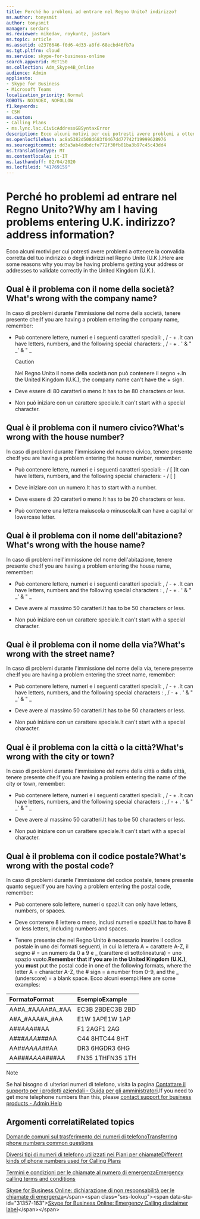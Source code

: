 ```yaml
---
title: Perché ho problemi ad entrare nel Regno Unito? indirizzo?
ms.author: tonysmit
author: tonysmit
manager: serdars
ms.reviewer: mikedav, roykuntz, jastark
ms.topic: article
ms.assetid: e2376646-f0d6-4d33-a8fd-68ecbd46fb7a
ms.tgt.pltfrm: cloud
ms.service: skype-for-business-online
search.appverid: MET150
ms.collection: Adm_Skype4B_Online
audience: Admin
appliesto:
- Skype for Business
- Microsoft Teams
localization_priority: Normal
ROBOTS: NOINDEX, NOFOLLOW
f1.keywords:
- CSH
ms.custom:
- Calling Plans
- ms.lync.lac.CivicAddressGBSyntaxError
description: Ecco alcuni motivi per cui potresti avere problemi a ottenere la convalida corretta del tuo indirizzo o degli indirizzi nel Regno Unito (U.K.).
ms.openlocfilehash: ac8a5382d508d683f0467dd77742f19999628976
ms.sourcegitcommit: dd3a3ab4ddbdcfe772f30fb01ba3b97c45c43dd4
ms.translationtype: MT
ms.contentlocale: it-IT
ms.lasthandoff: 02/04/2020
ms.locfileid: "41769159"
---
```

# <a name="why-am-i-having-problems-entering-uk-address-information"></a><span data-ttu-id="31357-104">Perché ho problemi ad entrare nel Regno Unito?</span><span class="sxs-lookup"><span data-stu-id="31357-104">Why am I having problems entering U.K.</span></span> <span data-ttu-id="31357-105">indirizzo?</span><span class="sxs-lookup"><span data-stu-id="31357-105">address information?</span></span>

<span data-ttu-id="31357-106">Ecco alcuni motivi per cui potresti avere problemi a ottenere la convalida corretta del tuo indirizzo o degli indirizzi nel Regno Unito (U.K.).</span><span class="sxs-lookup"><span data-stu-id="31357-106">Here are some reasons why you may be having problems getting your address or addresses to validate correctly in the United Kingdom (U.K.).</span></span>
  
## <a name="whats-wrong-with-the-company-name"></a><span data-ttu-id="31357-107">Qual è il problema con il nome della società?</span><span class="sxs-lookup"><span data-stu-id="31357-107">What's wrong with the company name?</span></span>

<span data-ttu-id="31357-108">In caso di problemi durante l'immissione del nome della società, tenere presente che:</span><span class="sxs-lookup"><span data-stu-id="31357-108">If you are having a problem entering the company name, remember:</span></span>
  
- <span data-ttu-id="31357-109">Può contenere lettere, numeri e i seguenti caratteri speciali: , / - + .</span><span class="sxs-lookup"><span data-stu-id="31357-109">It can have letters, numbers, and the following special characters: , / - + .</span></span> <span data-ttu-id="31357-110">' &amp; " _</span><span class="sxs-lookup"><span data-stu-id="31357-110">' &amp; " _</span></span> 
    
    > [!CAUTION]
    > <span data-ttu-id="31357-111">Nel Regno Unito il nome della società non può contenere il segno +.</span><span class="sxs-lookup"><span data-stu-id="31357-111">In the United Kingdom (U.K.), the company name can't have the + sign.</span></span> 
  
- <span data-ttu-id="31357-112">Deve essere di 80 caratteri o meno.</span><span class="sxs-lookup"><span data-stu-id="31357-112">It has to be 80 characters or less.</span></span>
    
- <span data-ttu-id="31357-113">Non può iniziare con un carattere speciale.</span><span class="sxs-lookup"><span data-stu-id="31357-113">It can't start with a special character.</span></span>
    
## <a name="whats-wrong-with-the-house-number"></a><span data-ttu-id="31357-114">Qual è il problema con il numero civico?</span><span class="sxs-lookup"><span data-stu-id="31357-114">What's wrong with the house number?</span></span>

<span data-ttu-id="31357-115">In caso di problemi durante l'immissione del numero civico, tenere presente che:</span><span class="sxs-lookup"><span data-stu-id="31357-115">If you are having a problem entering the house number, remember:</span></span>
  
- <span data-ttu-id="31357-116">Può contenere lettere, numeri e i seguenti caratteri speciali: - / [ ]</span><span class="sxs-lookup"><span data-stu-id="31357-116">It can have letters, numbers, and the following special characters: - / [ ]</span></span>
    
- <span data-ttu-id="31357-117">Deve iniziare con un numero.</span><span class="sxs-lookup"><span data-stu-id="31357-117">It has to start with a number.</span></span>
    
- <span data-ttu-id="31357-118">Deve essere di 20 caratteri o meno.</span><span class="sxs-lookup"><span data-stu-id="31357-118">It has to be 20 characters or less.</span></span>
    
- <span data-ttu-id="31357-119">Può contenere una lettera maiuscola o minuscola.</span><span class="sxs-lookup"><span data-stu-id="31357-119">It can have a capital or lowercase letter.</span></span>
    
## <a name="whats-wrong-with-the-house-name"></a><span data-ttu-id="31357-120">Qual è il problema con il nome dell'abitazione?</span><span class="sxs-lookup"><span data-stu-id="31357-120">What's wrong with the house name?</span></span>

<span data-ttu-id="31357-121">In caso di problemi nell'immissione del nome dell'abitazione, tenere presente che:</span><span class="sxs-lookup"><span data-stu-id="31357-121">If you are having a problem entering the house name, remember:</span></span>
  
- <span data-ttu-id="31357-122">Può contenere lettere, numeri e i seguenti caratteri speciali: , / - + .</span><span class="sxs-lookup"><span data-stu-id="31357-122">It can have letters, numbers and the following special characters : , / - + .</span></span> <span data-ttu-id="31357-123">' &amp; " _</span><span class="sxs-lookup"><span data-stu-id="31357-123">' &amp; " _</span></span>
    
- <span data-ttu-id="31357-124">Deve avere al massimo 50 caratteri.</span><span class="sxs-lookup"><span data-stu-id="31357-124">It has to be 50 characters or less.</span></span>
    
- <span data-ttu-id="31357-125">Non può iniziare con un carattere speciale.</span><span class="sxs-lookup"><span data-stu-id="31357-125">It can't start with a special character.</span></span>
    
## <a name="whats-wrong-with-the-street-name"></a><span data-ttu-id="31357-126">Qual è il problema con il nome della via?</span><span class="sxs-lookup"><span data-stu-id="31357-126">What's wrong with the street name?</span></span>

<span data-ttu-id="31357-127">In caso di problemi durante l'immissione del nome della via, tenere presente che:</span><span class="sxs-lookup"><span data-stu-id="31357-127">If you are having a problem entering the street name, remember:</span></span>
  
- <span data-ttu-id="31357-128">Può contenere lettere, numeri e i seguenti caratteri speciali: , / - + .</span><span class="sxs-lookup"><span data-stu-id="31357-128">It can have letters, numbers, and the following special characters : , / - + .</span></span> <span data-ttu-id="31357-129">' &amp; " _</span><span class="sxs-lookup"><span data-stu-id="31357-129">' &amp; " _</span></span> 
    
- <span data-ttu-id="31357-130">Deve avere al massimo 50 caratteri.</span><span class="sxs-lookup"><span data-stu-id="31357-130">It has to be 50 characters or less.</span></span>
    
- <span data-ttu-id="31357-131">Non può iniziare con un carattere speciale.</span><span class="sxs-lookup"><span data-stu-id="31357-131">It can't start with a special character.</span></span> 
    
## <a name="whats-wrong-with-the-city-or-town"></a><span data-ttu-id="31357-132">Qual è il problema con la città o la città?</span><span class="sxs-lookup"><span data-stu-id="31357-132">What's wrong with the city or town?</span></span>

<span data-ttu-id="31357-133">In caso di problemi durante l'immissione del nome della città o della città, tenere presente che:</span><span class="sxs-lookup"><span data-stu-id="31357-133">If you are having a problem entering the name of the city or town, remember:</span></span>
  
- <span data-ttu-id="31357-134">Può contenere lettere, numeri e i seguenti caratteri speciali: , / - + .</span><span class="sxs-lookup"><span data-stu-id="31357-134">It can have letters, numbers, and the following special characters : , / - + .</span></span> <span data-ttu-id="31357-135">' &amp; " _</span><span class="sxs-lookup"><span data-stu-id="31357-135">' &amp; " _</span></span>
    
- <span data-ttu-id="31357-136">Deve avere al massimo 50 caratteri.</span><span class="sxs-lookup"><span data-stu-id="31357-136">It has to be 50 characters or less.</span></span>
    
- <span data-ttu-id="31357-137">Non può iniziare con un carattere speciale.</span><span class="sxs-lookup"><span data-stu-id="31357-137">It can't start with a special character.</span></span> 
    
## <a name="whats-wrong-with-the-postal-code"></a><span data-ttu-id="31357-138">Qual è il problema con il codice postale?</span><span class="sxs-lookup"><span data-stu-id="31357-138">What's wrong with the postal code?</span></span>

<span data-ttu-id="31357-139">In caso di problemi durante l'immissione del codice postale, tenere presente quanto segue:</span><span class="sxs-lookup"><span data-stu-id="31357-139">If you are having a problem entering the postal code, remember:</span></span>
  
- <span data-ttu-id="31357-140">Può contenere solo lettere, numeri o spazi.</span><span class="sxs-lookup"><span data-stu-id="31357-140">It can only have letters, numbers, or spaces.</span></span>
    
- <span data-ttu-id="31357-141">Deve contenere 8 lettere o meno, inclusi numeri e spazi.</span><span class="sxs-lookup"><span data-stu-id="31357-141">It has to have 8 or less letters, including numbers and spaces.</span></span>
    
- <span data-ttu-id="31357-142">Tenere presente che nel Regno Unito **è** necessario inserire  il codice postale in uno dei formati seguenti, in cui la lettera A = carattere A-Z, il segno # = un numero da 0 a 9 e _ (carattere di sottolineatura) = uno spazio vuoto.</span><span class="sxs-lookup"><span data-stu-id="31357-142">**Remember that if you are in the United Kingdom (U.K.)**, you **must** put the postal code in one of the following formats, where the letter A = character A-Z, the # sign = a number from 0-9, and the _ (underscore) = a blank space.</span></span> <span data-ttu-id="31357-143">Ecco alcuni esempi:</span><span class="sxs-lookup"><span data-stu-id="31357-143">Here are some examples:</span></span>
    
|<span data-ttu-id="31357-144">**Formato**</span><span class="sxs-lookup"><span data-stu-id="31357-144">**Format**</span></span>|<span data-ttu-id="31357-145">**Esempio**</span><span class="sxs-lookup"><span data-stu-id="31357-145">**Example**</span></span>|
|:-----|:-----|
|<span data-ttu-id="31357-146">AA#A_#AA</span><span class="sxs-lookup"><span data-stu-id="31357-146">AA#A_#AA</span></span>  <br/> |<span data-ttu-id="31357-147">EC3B 2BD</span><span class="sxs-lookup"><span data-stu-id="31357-147">EC3B 2BD</span></span>  <br/> |
|<span data-ttu-id="31357-148">A#A_#AA</span><span class="sxs-lookup"><span data-stu-id="31357-148">A#A_#AA</span></span>  <br/> |<span data-ttu-id="31357-149">E1W 1AP</span><span class="sxs-lookup"><span data-stu-id="31357-149">E1W 1AP</span></span>  <br/> |
|<span data-ttu-id="31357-150">A#_#AA</span><span class="sxs-lookup"><span data-stu-id="31357-150">A#_#AA</span></span>  <br/> |<span data-ttu-id="31357-151">F1 2AG</span><span class="sxs-lookup"><span data-stu-id="31357-151">F1 2AG</span></span>  <br/> |
|<span data-ttu-id="31357-152">A##_#AA</span><span class="sxs-lookup"><span data-stu-id="31357-152">A##_#AA</span></span>  <br/> |<span data-ttu-id="31357-153">C44 8HT</span><span class="sxs-lookup"><span data-stu-id="31357-153">C44 8HT</span></span>  <br/> |
|<span data-ttu-id="31357-154">AA#_#AA</span><span class="sxs-lookup"><span data-stu-id="31357-154">AA#_#AA</span></span>  <br/> |<span data-ttu-id="31357-155">DR3 6HG</span><span class="sxs-lookup"><span data-stu-id="31357-155">DR3 6HG</span></span>  <br/> |
|<span data-ttu-id="31357-156">AA##_#AA</span><span class="sxs-lookup"><span data-stu-id="31357-156">AA##_#AA</span></span>  <br/> |<span data-ttu-id="31357-157">FN35 1TH</span><span class="sxs-lookup"><span data-stu-id="31357-157">FN35 1TH</span></span>  <br/> |

> [!NOTE]
> <span data-ttu-id="31357-158">Se hai bisogno di ulteriori numeri di telefono, visita la pagina [Contattare il supporto per i prodotti aziendali - Guida per gli amministratori](https://support.office.com/article/32a17ca7-6fa0-4870-8a8d-e25ba4ccfd4b).</span><span class="sxs-lookup"><span data-stu-id="31357-158">If you need to get more telephone numbers than this, please [contact support for business products - Admin Help](https://support.office.com/article/32a17ca7-6fa0-4870-8a8d-e25ba4ccfd4b)</span></span>

   
## <a name="related-topics"></a><span data-ttu-id="31357-159">Argomenti correlati</span><span class="sxs-lookup"><span data-stu-id="31357-159">Related topics</span></span>
[<span data-ttu-id="31357-160">Domande comuni sul trasferimento dei numeri di telefono</span><span class="sxs-lookup"><span data-stu-id="31357-160">Transferring phone numbers common questions</span></span>](/microsoftteams/transferring-phone-numbers-common-questions)

[<span data-ttu-id="31357-161">Diversi tipi di numeri di telefono utilizzati nei Piani per chiamate</span><span class="sxs-lookup"><span data-stu-id="31357-161">Different kinds of phone numbers used for Calling Plans</span></span>](/microsoftteams/different-kinds-of-phone-numbers-used-for-calling-plans)

[<span data-ttu-id="31357-162">Termini e condizioni per le chiamate al numero di emergenza</span><span class="sxs-lookup"><span data-stu-id="31357-162">Emergency calling terms and conditions</span></span>](/microsoftteams/emergency-calling-terms-and-conditions)

<span data-ttu-id="31357-163">[Skype for Business Online: dichiarazione di non responsabilità per le chiamate di emergenza](https://github.com/MicrosoftDocs/OfficeDocs-SkypeForBusiness/blob/live/Teams/downloads/emergency-calling/emergency-calling-label-(en-us)-(v.1.0).zip?raw=true)</span><span class="sxs-lookup"><span data-stu-id="31357-163">[Skype for Business Online: Emergency Calling disclaimer label](https://github.com/MicrosoftDocs/OfficeDocs-SkypeForBusiness/blob/live/Teams/downloads/emergency-calling/emergency-calling-label-(en-us)-(v.1.0).zip?raw=true)</span></span>

  
 